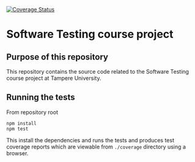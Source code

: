 [![Coverage Status](https://coveralls.io/repos/github/toivosnare/COMP.SE.200-2021-2022-1/badge.svg?branch=main)](https://coveralls.io/github/toivosnare/COMP.SE.200-2021-2022-1?branch=main)

# Software Testing course project

## Purpose of this repository

This repository contains the source code related to the Software Testing course
project at Tampere University.

## Running the tests

From repository root
```
npm install
npm test
```

This install the dependencies and runs the tests and produces test coverage reports which are viewable from `./coverage` directory using a browser.
